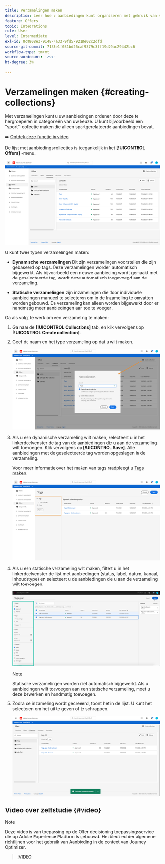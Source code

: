 ```yaml
---
title: Verzamelingen maken
description: Leer hoe u aanbiedingen kunt organiseren met gebruik van verzamelingen.
feature: Offers
topic: Integrations
role: User
level: Intermediate
exl-id: 0c8808e3-9148-4a33-9fd5-9218e02c2dfd
source-git-commit: 7138e1f031bd26caf9379c3ff19d79ac29442bc6
workflow-type: tm+mt
source-wordcount: '291'
ht-degree: 3%

---
```


# Verzamelingen maken {#creating-collections}

Met verzamelingen kunt u uw aanbiedingen ordenen door deze te hergroeperen in categorieën van uw keuze. U kunt bijvoorbeeld een &quot;sport&quot;-collectie maken die alleen sportgerelateerde aanbiedingen bevat.

➡️ [Ontdek deze functie in video](#video)

De lijst met aanbiedingscollecties is toegankelijk in het **[!UICONTROL Offers]** -menu.

![](../../assets/collections_list.png)

U kunt twee typen verzamelingen maken:

* **Dynamische verzamelingen** Dit zijn verzamelingen voorstellen die zijn gebaseerd op tags. Deze verzamelingen worden automatisch bijgewerkt. Als bijvoorbeeld een nieuwe aanbieding wordt gemaakt met de geselecteerde tag, wordt deze automatisch toegevoegd aan de verzameling.

* **Statische verzamelingen** zijn inzamelingen die door individuele aanbiedingen manueel te selecteren om in de Inzameling te omvatten worden gebouwd. De verzameling kan alleen worden bijgewerkt door er handmatig meer aanbiedingen aan toe te voegen.

Ga als volgt te werk om een verzameling te maken:

1. Ga naar de **[!UICONTROL Collections]** tab, en klik vervolgens op **[!UICONTROL Create collection]**.

1. Geef de naam en het type verzameling op dat u wilt maken.

   ![](../../assets/collection_create.png)

1. Als u een dynamische verzameling wilt maken, selecteert u in het linkerdeelvenster de tag van de aanbiedingen die u aan de verzameling wilt toevoegen. Klik vervolgens op **[!UICONTROL Save]**. Alle aanbiedingen met de geselecteerde tag worden opgeslagen in de verzameling.

   Voor meer informatie over het maken van tags raadpleegt u [Tags maken](../offer-library/creating-tags.md).

   ![](../../assets/dynamic_collection.png)

1. Als u een statische verzameling wilt maken, filtert u in het linkerdeelvenster de lijst met aanbiedingen (status, label, datum, kanaal, inhoudstype) en selecteert u de aanbiedingen die u aan de verzameling wilt toevoegen.

   ![](../../assets/static_collection.png)

   >[!NOTE]
   >
   >Statische verzamelingen worden niet automatisch bijgewerkt. Als u aanbiedingen wilt toevoegen aan een statische verzameling, moet u deze bewerken en handmatig toevoegen.

1. Zodra de inzameling wordt gecreeerd, toont het in de lijst. U kunt het selecteren om het uit te geven of te schrappen.

   ![](../../assets/collection_created.png)

## Video over zelfstudie {#video}

>[!NOTE]
>
>Deze video is van toepassing op de Offer decisioning toepassingsservice die op Adobe Experience Platform is gebouwd. Het biedt echter algemene richtlijnen voor het gebruik van Aanbieding in de context van Journey Optimizer.

>[!VIDEO](https://video.tv.adobe.com/v/329376?quality=12)

